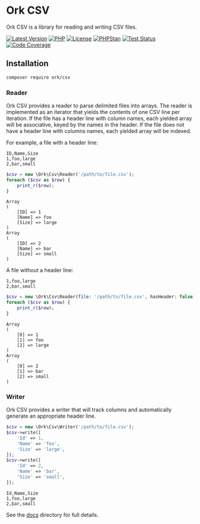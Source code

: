 # Ork CSV

Ork CSV is a library for reading and writing CSV files.

[![Latest Version](https://img.shields.io/packagist/v/ork/csv)][1]
[![PHP](https://img.shields.io/packagist/dependency-v/ork/csv/php)][2]
[![License](https://img.shields.io/github/license/AlexHowansky/ork-csv)][3]
[![PHPStan](https://img.shields.io/badge/PHPStan-5-brightgreen)][4]
[![Test Status](https://img.shields.io/github/actions/workflow/status/AlexHowansky/ork-csv/tests.yml)][5]
[![Code Coverage](https://img.shields.io/codecov/c/github/AlexHowansky/ork-csv)][6]

## Installation

```bash
composer require ork/csv
```

### Reader

Ork CSV provides a reader to parse delimited files into arrays. The reader is
implemented as an iterator that yields the contents of one CSV line per
iteration. If the file has a header line with column names, each yielded array
will be associative, keyed by the names in the header. If the file does not have
a header line with columns names, each yielded array will be indexed.

For example, a file with a header line:

```csv
ID,Name,Size
1,foo,large
2,bar,small
```

```php
$csv = new \Ork\Csv\Reader('/path/to/file.csv');
foreach ($csv as $row) {
    print_r($row);
}
```

```text
Array
(
    [ID] => 1
    [Name] => foo
    [Size] => large
)
Array
(
    [ID] => 2
    [Name] => bar
    [Size] => small
)
```

A file without a header line:

```csv
1,foo,large
2,bar,small
```

```php
$csv = new \Ork\Csv\Reader(file: '/path/to/file.csv', hasHeader: false);
foreach ($csv as $row) {
    print_r($row);
}
```

```text
Array
(
    [0] => 1
    [1] => foo
    [2] => large
)
Array
(
    [0] => 2
    [1] => bar
    [2] => small
)
```

### Writer

Ork CSV provides a writer that will track columns and automatically generate an
appropriate header line.

```php
$csv = new \Ork\Csv\Writer('/path/to/file.csv');
$csv->write([
    'Id' => 1,
    'Name' => 'foo',
    'Size' => 'large',
]);
$csv->write([
    'Id' => 2,
    'Name' => 'bar',
    'Size' => 'small',
]);
```

```csv
Id,Name,Size
1,foo,large
2,bar,small
```

See the [docs](docs/Index.md) directory for full details.

[1]: https://packagist.org/packages/ork/csv
[2]: https://php.net
[3]: https://github.com/AlexHowansky/ork-csv/blob/master/LICENSE
[4]: https://github.com/phpstan/phpstan
[5]: https://github.com/AlexHowansky/ork-csv/actions/workflows/tests.yml
[6]: https://app.codecov.io/gh/AlexHowansky/ork-csv
